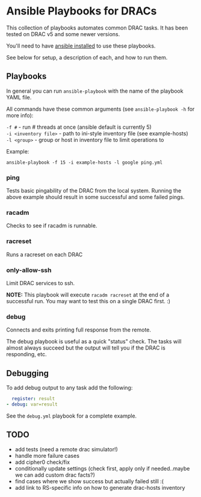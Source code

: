 Ansible Playbooks for DRACs
======
This collection of playbooks automates common DRAC tasks.  It has been tested on DRAC v5 and some newer versions.

You'll need to have [ansible installed](http://docs.ansible.com/intro_installation.html) to use these playbooks.

See below for setup, a description of each, and how to run them.


## Playbooks
In general you can run `ansible-playbook` with the name of the playbook YAML file.

All commands have these common arguments (see `ansible-playbook -h` for more info):

`-f #` - run # threads at once (ansible default is currently 5)  
`-i <inventory file>` - path to ini-style inventory file (see example-hosts)  
`-l <group>` - group or host in inventory file to limit operations to  

Example:

`ansible-playbook -f 15 -i example-hosts -l google ping.yml`

### ping
Tests basic pingability of the DRAC from the local system.  Running the above example should result in some successful and some failed pings.

### racadm
Checks to see if racadm is runnable.

### racreset
Runs a racreset on each DRAC

### only-allow-ssh
Limit DRAC services to ssh.

**NOTE:** This playbook will execute `racadm racreset` at the end of a successful run.  You may want to test this on a single DRAC first. :)

### debug
Connects and exits printing full response from the remote.

The debug playbook is useful as a quick "status" check.  The tasks will almost always succeed but the output will tell you if the DRAC is responding, etc.

## Debugging
To add debug output to any task add the following:
```yaml
  register: result
- debug: var=result
```

See the `debug.yml` playbook for a complete example.  

## TODO
- add tests (need a remote drac simulator!)
- handle more failure cases
- add cipher0 check/fix
- conditionally update settings (check first, apply only if needed..maybe we can add custom drac facts?)
- find cases where we show success but actually failed still :(
- add link to RS-specific info on how to generate drac-hosts inventory